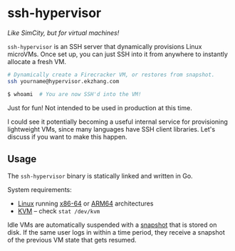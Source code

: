 # ssh-hypervisor

_Like SimCity, but for virtual machines!_

`ssh-hypervisor` is an SSH server that dynamically provisions Linux microVMs. Once set up, you can just SSH into it from anywhere to instantly allocate a fresh VM.

```bash
# Dynamically create a Firecracker VM, or restores from snapshot.
ssh yourname@hypervisor.ekzhang.com

$ whoami  # You are now SSH'd into the VM!
```

Just for fun! Not intended to be used in production at this time.

I could see it potentially becoming a useful internal service for provisioning lightweight VMs, since many languages have SSH client libraries. Let's discuss if you want to make this happen.

## Usage

The `ssh-hypervisor` binary is statically linked and written in Go.

System requirements:

- [Linux](https://en.wikipedia.org/wiki/Linux) running [x86-64](https://en.wikipedia.org/wiki/X86-64) or [ARM64](https://en.wikipedia.org/wiki/AArch64) architectures
- [KVM](https://linux-kvm.org/page/Main_Page) – check `stat /dev/kvm`

Idle VMs are automatically suspended with a [snapshot](https://github.com/firecracker-microvm/firecracker/blob/main/docs/snapshotting/snapshot-support.md) that is stored on disk. If the same user logs in within a time period, they receive a snapshot of the previous VM state that gets resumed.
